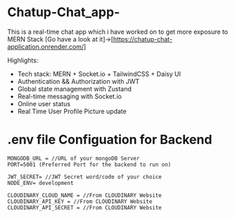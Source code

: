 ﻿# Chatup-Chat_app-

This is a real-time chat app which i have worked on to get more exposure to MERN Stack
[Go have a look at it]->[https://chatup-chat-application.onrender.com/]

Highlights:

- Tech stack: MERN + Socket.io + TailwindCSS + Daisy UI
- Authentication && Authorization with JWT
- Global state management with Zustand
- Real-time messaging with Socket.io
- Online user status
- Real Time User Profile Picture update

# .env file Configuation for Backend

```
MONGODB_URL = //URL of your mongoDB Server
PORT=5001 (Preferred Port for the backend to run on)

JWT_SECRET= //JWT Secret word/code of your choice
NODE_ENV= development

CLOUDINARY_CLOUD_NAME = //From CLOUDINARY Website
CLOUDINARY_API_KEY = //From CLOUDINARY Website
CLOUDINARY_API_SECRET = //From CLOUDINARY Website
```



